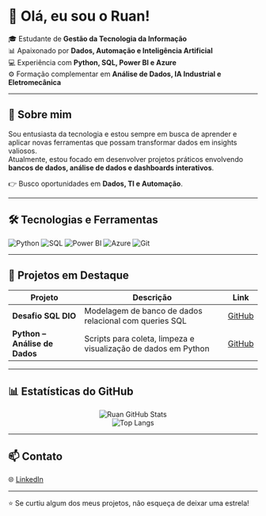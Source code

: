 # 👋 Olá, eu sou o Ruan!

🎓 Estudante de **Gestão da Tecnologia da Informação**  
📊 Apaixonado por **Dados, Automação e Inteligência Artificial**  
💻 Experiência com **Python, SQL, Power BI e Azure**  
⚙️ Formação complementar em **Análise de Dados, IA Industrial e Eletromecânica**

---

## 🚀 Sobre mim
Sou entusiasta da tecnologia e estou sempre em busca de aprender e aplicar novas ferramentas que possam transformar dados em insights valiosos.  
Atualmente, estou focado em desenvolver projetos práticos envolvendo **bancos de dados, análise de dados e dashboards interativos**.  

👉 Busco oportunidades em **Dados, TI e Automação**.  

---

## 🛠️ Tecnologias e Ferramentas
![Python](https://img.shields.io/badge/-Python-3776AB?style=for-the-badge&logo=python&logoColor=white)
![SQL](https://img.shields.io/badge/-SQL-0064a5?style=for-the-badge&logo=mysql&logoColor=white)
![Power BI](https://img.shields.io/badge/-Power%20BI-F2C811?style=for-the-badge&logo=power-bi&logoColor=black)
![Azure](https://img.shields.io/badge/-Azure-0078D4?style=for-the-badge&logo=microsoft-azure&logoColor=white)
![Git](https://img.shields.io/badge/-Git-F05032?style=for-the-badge&logo=git&logoColor=white)

---

## 📌 Projetos em Destaque
| Projeto | Descrição | Link |
|---------|-----------|------|
| **Desafio SQL DIO** | Modelagem de banco de dados relacional com queries SQL | [GitHub](https://github.com/RuanAbr3u/DESAFIO-SQL-DIO-2) |
| **Python – Análise de Dados** | Scripts para coleta, limpeza e visualização de dados em Python | [GitHub](https://github.com/RuanAbr3u/Analise-Temperatura) |

---

## 📊 Estatísticas do GitHub
<div align="center">
  
![Ruan GitHub Stats](https://github-readme-stats.vercel.app/api?username=RuanAbr3u&show_icons=true&theme=tokyonight)  
![Top Langs](https://github-readme-stats.vercel.app/api/top-langs/?username=RuanAbr3u&layout=compact&theme=tokyonight)

</div>

---

## 📫 Contato
🌐 [LinkedIn](https://www.linkedin.com/in/ruan-abreu-santos/)  

---

⭐ Se curtiu algum dos meus projetos, não esqueça de deixar uma estrela!
